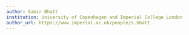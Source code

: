 ```yaml
---
author: Samir Bhatt
institution: University of Copenhagen and Imperial College London
author_url: https://www.imperial.ac.uk/people/s.bhatt
---
```

